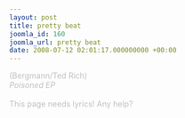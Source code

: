 ```yaml
---
layout: post
title: pretty beat
joomla_id: 160
joomla_url: pretty beat
date: 2008-07-12 02:01:17.000000000 +00:00
---
```

<span style="color: #c0c0c0">(Bergmann/Ted Rich)<br />
<i>Poisoned EP</i><br />
<br />
This page needs lyrics! Any help?</span>

